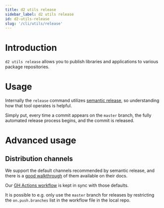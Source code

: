 ```yaml
---
title: d2 utils release
sidebar_label: d2 utils release
id: d2-utils-release
slug: '/cli/utils/release'
---
```


# Introduction

`d2 utils release` allows you to publish libraries and applications to various package repositories.

# Usage

Internally the `release` command utilizes [semantic release](https://github.com/semantic-release/semantic-release), so understanding how that tool operates is helpful.

Simply put, every time a commit appears on the `master` branch, the fully automated release process begins, and the commit is released.

# Advanced usage

## Distribution channels

We support the default channels recommended by semantic release, and there is a [good walkthrough](https://github.com/semantic-release/semantic-release/blob/master/docs/recipes/distribution-channels.md) of them available on their docs.

Our [GH Actions workflow](https://github.com/dhis2/workflows/blob/master/ci/node-publish.yml#L5) is kept in sync with those defaults.

It is possible to e.g. only use the `master` branch for releases by restricting the `on.push.branches` list in the workflow file in the local repo.
